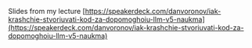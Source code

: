 <!--
date: 2024-03-01T21:13:18
edited: 2024-03-04T10:57:42
-->

Slides from my lecture [https://speakerdeck.com/danvoronov/iak-krashchie-stvoriuvati-kod-za-dopomoghoiu-llm-v5-naukma](https://speakerdeck.com/danvoronov/iak-krashchie-stvoriuvati-kod-za-dopomoghoiu-llm-v5-naukma)
